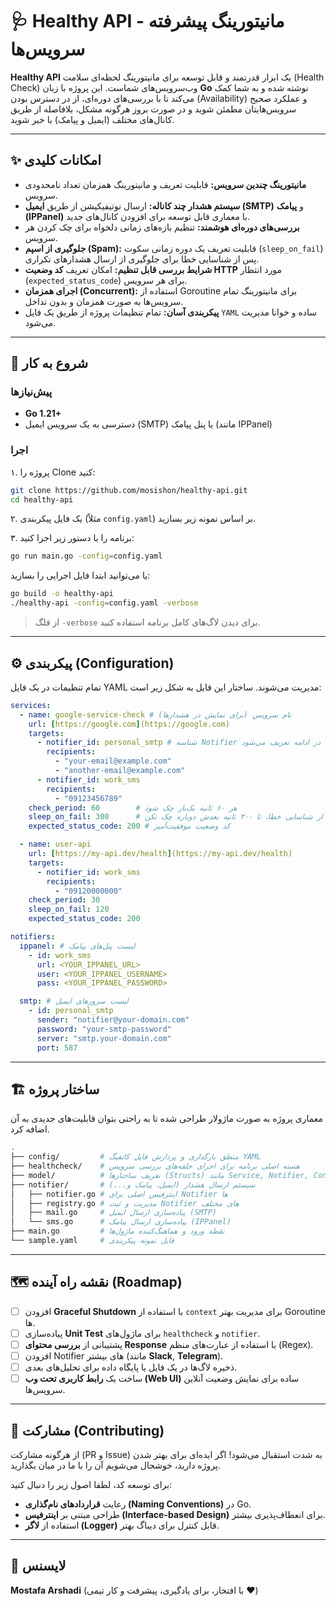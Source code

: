 # 🩺 Healthy API - مانیتورینگ پیشرفته سرویس‌ها

**Healthy API** یک ابزار قدرتمند و قابل توسعه برای مانیتورینگ لحظه‌ای سلامت (Health Check) وب‌سرویس‌های شماست. این پروژه با زبان **Go** نوشته شده و به شما کمک می‌کند تا با بررسی‌های دوره‌ای، از در دسترس بودن (Availability) و عملکرد صحیح سرویس‌هایتان مطمئن شوید و در صورت بروز هرگونه مشکل، بلافاصله از طریق کانال‌های مختلف (ایمیل و پیامک) با خبر شوید.

---

## ✨ امکانات کلیدی

- **مانیتورینگ چندین سرویس:** قابلیت تعریف و مانیتورینگ همزمان تعداد نامحدودی سرویس.
- **سیستم هشدار چند کاناله:** ارسال نوتیفیکیشن از طریق **ایمیل (SMTP)** و **پیامک (IPPanel)** با معماری قابل توسعه برای افزودن کانال‌های جدید.
- **بررسی‌های دوره‌ای هوشمند:** تنظیم بازه‌های زمانی دلخواه برای چک کردن هر سرویس.
- **جلوگیری از اسپم (Spam):** قابلیت تعریف یک دوره زمانی سکوت (`sleep_on_fail`) پس از شناسایی خطا برای جلوگیری از ارسال هشدارهای تکراری.
- **شرایط بررسی قابل تنظیم:** امکان تعریف **کد وضعیت HTTP** مورد انتظار (`expected_status_code`) برای هر سرویس.
- **اجرای همزمان (Concurrent):** استفاده از Goroutine برای مانیتورینگ تمام سرویس‌ها به صورت همزمان و بدون تداخل.
- **پیکربندی آسان:** تمام تنظیمات پروژه از طریق یک فایل `YAML` ساده و خوانا مدیریت می‌شود.

---

## 🚀 شروع به کار

### پیش‌نیازها

- **Go 1.21+**
- دسترسی به یک سرویس ایمیل (SMTP) یا پنل پیامک (مانند IPPanel)

### اجرا

۱. پروژه را Clone کنید:
```bash
git clone https://github.com/mosishon/healthy-api.git
cd healthy-api
```

۲. یک فایل پیکربندی (مثلاً `config.yaml`) بر اساس نمونه زیر بسازید.

۳. برنامه را با دستور زیر اجرا کنید:
```bash
go run main.go -config=config.yaml
```

یا می‌توانید ابتدا فایل اجرایی را بسازید:
```bash
go build -o healthy-api
./healthy-api -config=config.yaml -verbose
```
> از فلگ `-verbose` برای دیدن لاگ‌های کامل برنامه استفاده کنید.

---

## ⚙️ پیکربندی (Configuration)

تمام تنظیمات در یک فایل YAML مدیریت می‌شوند. ساختار این فایل به شکل زیر است:

```yaml
services:
  - name: google-service-check # نام سرویس (برای نمایش در هشدارها)
    url: [https://google.com](https://google.com)
    targets:
      - notifier_id: personal_smtp # شناسه Notifier که در ادامه تعریف می‌شود
        recipients:
          - "your-email@example.com"
          - "another-email@example.com"
      - notifier_id: work_sms
        recipients:
          - "09123456789"
    check_period: 60        # هر ۶۰ ثانیه یک‌بار چک شود
    sleep_on_fail: 300      # بعد از شناسایی خطا، تا ۳۰۰ ثانیه بعدش دوباره چک نکن
    expected_status_code: 200 # کد وضعیت موفقیت‌آمیز

  - name: user-api
    url: [https://my-api.dev/health](https://my-api.dev/health)
    targets:
      - notifier_id: work_sms
        recipients:
          - "09120000000"
    check_period: 30
    sleep_on_fail: 120
    expected_status_code: 200

notifiers:
  ippanel: # لیست پنل‌های پیامک
    - id: work_sms
      url: <YOUR_IPPANEL_URL>
      user: <YOUR_IPPANEL_USERNAME>
      pass: <YOUR_IPPANEL_PASSWORD>

  smtp: # لیست سرورهای ایمیل
    - id: personal_smtp
      sender: "notifier@your-domain.com"
      password: "your-smtp-password"
      server: "smtp.your-domain.com"
      port: 587
```

---

## 🏗️ ساختار پروژه

معماری پروژه به صورت ماژولار طراحی شده تا به راحتی بتوان قابلیت‌های جدیدی به آن اضافه کرد.

```bash
.
├── config/         # منطق بارگذاری و پردازش فایل کانفیگ YAML
├── healthcheck/    # هسته اصلی برنامه برای اجرای حلقه‌های بررسی سرویس
├── model/          # تعریف ساختارها (Structs) مانند Service, Notifier, Config
├── notifier/       # سیستم ارسال هشدار (ایمیل، پیامک و...)
│   ├── notifier.go # اینترفیس اصلی برای Notifier ها
│   ├── registry.go # مدیریت و ثبت Notifier های مختلف
│   ├── mail.go     # پیاده‌سازی ارسال ایمیل (SMTP)
│   └── sms.go      # پیاده‌سازی ارسال پیامک (IPPanel)
├── main.go         # نقطه ورود و هماهنگ‌کننده ماژول‌ها
└── sample.yaml     # فایل نمونه پیکربندی
```

---

## 🗺️ نقشه راه آینده (Roadmap)

- [ ] افزودن **Graceful Shutdown** با استفاده از `context` برای مدیریت بهتر Goroutine ها.
- [ ] پیاده‌سازی **Unit Test** برای ماژول‌های `healthcheck` و `notifier`.
- [ ] پشتیبانی از **بررسی محتوای Response** با استفاده از عبارت‌های منظم (Regex).
- [ ] افزودن Notifier های بیشتر (مانند **Slack**, **Telegram**).
- [ ] ذخیره لاگ‌ها در یک فایل یا پایگاه داده برای تحلیل‌های بعدی.
- [ ] ساخت یک **رابط کاربری تحت وب (Web UI)** ساده برای نمایش وضعیت آنلاین سرویس‌ها.

---

## 🤝 مشارکت (Contributing)

از هرگونه مشارکت (PR و Issue) به شدت استقبال می‌شود! اگر ایده‌ای برای بهتر شدن پروژه دارید، خوشحال می‌شویم آن را با ما در میان بگذارید.

برای توسعه کد، لطفا اصول زیر را دنبال کنید:
- رعایت **قراردادهای نام‌گذاری (Naming Conventions)** در Go.
- طراحی مبتنی بر **اینترفیس (Interface-based Design)** برای انعطاف‌پذیری بیشتر.
- استفاده از **لاگر (Logger)** قابل کنترل برای دیباگ بهتر.

---

## 📄 لایسنس

**Mostafa Arshadi** (با افتخار، برای یادگیری، پیشرفت و کار تیمی ❤️)
